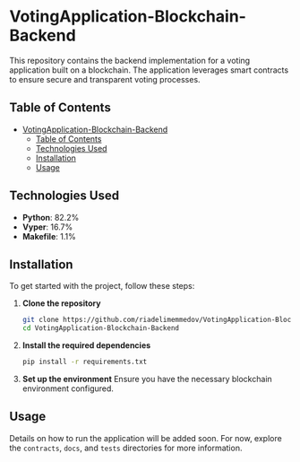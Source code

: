 # VotingApplication-Blockchain-Backend

This repository contains the backend implementation for a voting application built on a blockchain. The application leverages smart contracts to ensure secure and transparent voting processes.

## Table of Contents

- [VotingApplication-Blockchain-Backend](#votingapplication-blockchain-backend)
  - [Table of Contents](#table-of-contents)
  - [Technologies Used](#technologies-used)
  - [Installation](#installation)
  - [Usage](#usage)

## Technologies Used

- **Python**: 82.2%
- **Vyper**: 16.7%
- **Makefile**: 1.1%

## Installation

To get started with the project, follow these steps:

1. **Clone the repository**

    ```sh
    git clone https://github.com/riadelimemmedov/VotingApplication-Blockchain-Backend.git
    cd VotingApplication-Blockchain-Backend
    ```

2. **Install the required dependencies**

    ```sh
    pip install -r requirements.txt
    ```

3. **Set up the environment**
    Ensure you have the necessary blockchain environment configured.

## Usage

Details on how to run the application will be added soon. For now, explore the `contracts`, `docs`, and `tests` directories for more information.
